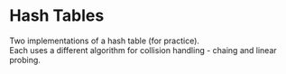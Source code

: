 # Hash Tables

Two implementations of a hash table (for practice).  
Each uses a different algorithm for collision handling - chaing and linear probing.